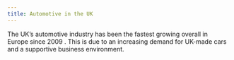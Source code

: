 ```yaml
---
title: Automotive in the UK
---
```

The UK’s automotive industry has been the fastest growing overall in Europe since 2009 . This is due to an increasing demand for UK-made cars and a supportive business environment.
